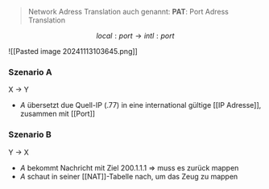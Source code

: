 > Network Adress Translation
> auch genannt: **PAT**: Port Adress Translation

$$local:port \rightarrow intl:port$$

![[Pasted image 20241113103645.png]]


### Szenario A
X -> Y
- $A$ übersetzt due Quell-IP ($.77$) in eine international gültige [[IP Adresse]], zusammen mit [[Port]]

### Szenario B
Y -> X
- $A$ bekommt Nachricht mit Ziel $200.1.1.1$ => muss es zurück mappen
- $A$ schaut in seiner [[NAT]]-Tabelle nach, um das Zeug zu mappen